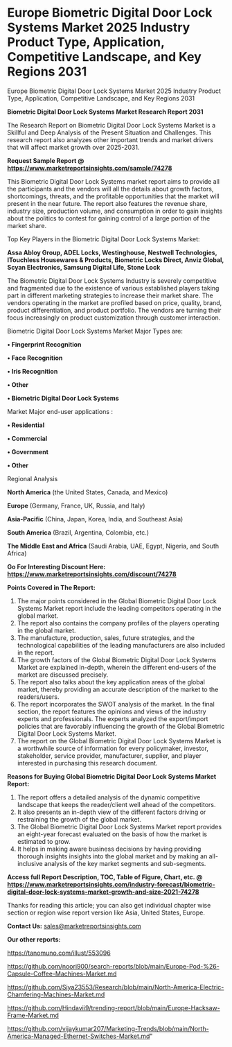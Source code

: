 # Europe Biometric Digital Door Lock Systems Market 2025 Industry Product Type, Application, Competitive Landscape, and Key Regions 2031
 Europe Biometric Digital Door Lock Systems Market 2025 Industry Product Type, Application, Competitive Landscape, and Key Regions 2031

<strong>Biometric Digital Door Lock Systems Market Research Report 2031</strong>

The Research Report on Biometric Digital Door Lock Systems Market is a Skillful and Deep Analysis of the Present Situation and Challenges. This research report also analyzes other important trends and market drivers that will affect market growth over 2025-2031.

<strong>Request Sample Report @ <a href=https://www.marketreportsinsights.com/sample/74278>https://www.marketreportsinsights.com/sample/74278</a></strong>

This Biometric Digital Door Lock Systems market report aims to provide all the participants and the vendors will all the details about growth factors, shortcomings, threats, and the profitable opportunities that the market will present in the near future. The report also features the revenue share, industry size, production volume, and consumption in order to gain insights about the politics to contest for gaining control of a large portion of the market share.

Top Key Players in the Biometric Digital Door Lock Systems Market:

<strong>Assa Abloy Group, ADEL Locks, Westinghouse, Nestwell Technologies, ITouchless Housewares & Products, Biometric Locks Direct, Anviz Global, Scyan Electronics, Samsung Digital Life, Stone Lock</strong>

The Biometric Digital Door Lock Systems Industry is severely competitive and fragmented due to the existence of various established players taking part in different marketing strategies to increase their market share. The vendors operating in the market are profiled based on price, quality, brand, product differentiation, and product portfolio. The vendors are turning their focus increasingly on product customization through customer interaction.

Biometric Digital Door Lock Systems Market Major Types are:

<strong>• Fingerprint Recognition

• Face Recognition

• Iris Recognition

• Other

• Biometric Digital Door Lock Systems</strong>

Market Major end-user applications :

<strong>• Residential

• Commercial

• Government

• Other</strong>

Regional Analysis

</u><strong><b>North America</b></strong> (the United States, Canada, and Mexico)

<strong><b>Europe </b></strong>(Germany, France, UK, Russia, and Italy)

<strong><b>Asia-Pacific</b></strong> (China, Japan, Korea, India, and Southeast Asia)

<strong><b>South America</b></strong> (Brazil, Argentina, Colombia, etc.)

<strong><b>The Middle East and Africa</b></strong> (Saudi Arabia, UAE, Egypt, Nigeria, and South Africa)

<strong>Go For Interesting Discount Here: <a href=https://www.marketreportsinsights.com/discount/74278>https://www.marketreportsinsights.com/discount/74278</a></strong>

<strong>Points Covered in The Report:</strong>
<ol>
  <li>The major points considered in the Global Biometric Digital Door Lock Systems Market report include the leading competitors operating in the global market.</li>
  <li>The report also contains the company profiles of the players operating in the global market.</li>
  <li>The manufacture, production, sales, future strategies, and the technological capabilities of the leading manufacturers are also included in the report.</li>
  <li>The growth factors of the Global Biometric Digital Door Lock Systems Market are explained in-depth, wherein the different end-users of the market are discussed precisely.</li>
  <li>The report also talks about the key application areas of the global market, thereby providing an accurate description of the market to the readers/users.</li>
  <li>The report incorporates the SWOT analysis of the market. In the final section, the report features the opinions and views of the industry experts and professionals. The experts analyzed the export/import policies that are favorably influencing the growth of the Global Biometric Digital Door Lock Systems Market.</li>
  <li>The report on the Global Biometric Digital Door Lock Systems Market is a worthwhile source of information for every policymaker, investor, stakeholder, service provider, manufacturer, supplier, and player interested in purchasing this research document.</li>
</ol>
<strong>Reasons for Buying Global Biometric Digital Door Lock Systems Market Report:</strong>

<ol>
  <li>The report offers a detailed analysis of the dynamic competitive landscape that keeps the reader/client well ahead of the competitors.</li>
  <li>It also presents an in-depth view of the different factors driving or restraining the growth of the global market.</li>
  <li>The Global Biometric Digital Door Lock Systems Market report provides an eight-year forecast evaluated on the basis of how the market is estimated to grow.</li>
  <li>It helps in making aware business decisions by having providing thorough insights insights into the global market and by making an all-inclusive analysis of the key market segments and sub-segments.</li>
</ol>
<strong>Access full Report Description, TOC, Table of Figure, Chart, etc. @ <a href=https://www.marketreportsinsights.com/industry-forecast/biometric-digital-door-lock-systems-market-growth-and-size-2021-74278>https://www.marketreportsinsights.com/industry-forecast/biometric-digital-door-lock-systems-market-growth-and-size-2021-74278</a></strong>


Thanks for reading this article; you can also get individual chapter wise section or region wise report version like Asia, United States, Europe.

<strong>Contact Us:</strong>
sales@marketreportsinsights.com

<strong>Our other reports:</strong>

<a href=https://tanomuno.com/illust/553096>https://tanomuno.com/illust/553096</a>

<a href=https://github.com/noori900/search-reports/blob/main/Europe-Pod-%26-Capsule-Coffee-Machines-Market.md>https://github.com/noori900/search-reports/blob/main/Europe-Pod-%26-Capsule-Coffee-Machines-Market.md</a>

<a href=https://github.com/Siya23553/Research/blob/main/North-America-Electric-Chamfering-Machines-Market.md>https://github.com/Siya23553/Research/blob/main/North-America-Electric-Chamfering-Machines-Market.md</a>

<a href=https://github.com/Hindavii9/trending-report/blob/main/Europe-Hacksaw-Frame-Market.md>https://github.com/Hindavii9/trending-report/blob/main/Europe-Hacksaw-Frame-Market.md</a>

<a href=https://github.com/vijaykumar207/Marketing-Trends/blob/main/North-America-Managed-Ethernet-Switches-Market.md>https://github.com/vijaykumar207/Marketing-Trends/blob/main/North-America-Managed-Ethernet-Switches-Market.md</a>"

